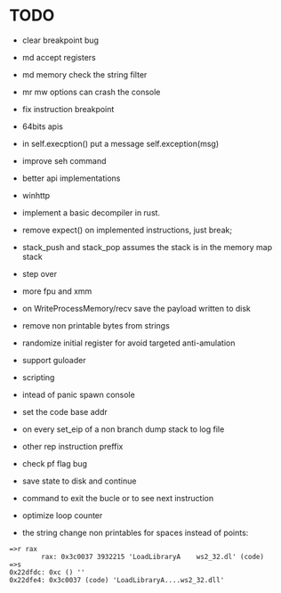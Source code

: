 # TODO

- clear breakpoint bug
- md accept registers
- md memory check the string filter
- mr mw options can crash the console
- fix instruction breakpoint 
- 64bits apis
- in self.execption() put a message self.exception(msg)
- improve seh command
- better api implementations
- winhttp
- implement a basic decompiler in rust.
- remove expect() on implemented instructions, just break;
- stack_push and stack_pop assumes the stack is in the memory map stack
- step over
- more fpu and xmm
- on WriteProcessMemory/recv save the payload written to disk
- remove non printable bytes from strings
- randomize initial register for avoid targeted anti-amulation
- support guloader
- scripting
- intead of panic spawn console
- set the code base addr
- on every set_eip of a non branch dump stack to log file
- other rep instruction preffix
- check pf flag bug
- save state to disk and continue
- command to exit the bucle or to see  next instruction
- optimize loop counter


- the string change non printables for spaces instead of points:
```
=>r rax
        rax: 0x3c0037 3932215 'LoadLibraryA    ws2_32.dl' (code)
=>s
0x22dfdc: 0xc () ''
0x22dfe4: 0x3c0037 (code) 'LoadLibraryA....ws2_32.dll'
```

